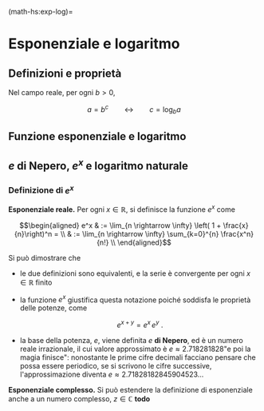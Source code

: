 (math-hs:exp-log)=
# Esponenziale e logaritmo

## Definizioni e proprietà

Nel campo reale, per ogni $b > 0$,

$$a = b^c \qquad \leftrightarrow \qquad c = \log_{b} a $$

## Funzione esponenziale e logaritmo

## $e$ di Nepero, $e^x$ e logaritmo naturale

### Definizione di $e^x$

**Esponenziale reale.** Per ogni $x \in \mathbb{R}$, si definisce la funzione $e^x$ come

$$\begin{aligned}
e^x & := \lim_{n \rightarrow \infty} \left( 1 + \frac{x}{n}\right)^n  = \\
    & := \lim_{n \rightarrow \infty} \sum_{k=0}^{n} \frac{x^n}{n!} \\
\end{aligned}$$

Si può dimostrare che 
- le due definizioni sono equivalenti, e la serie è convergente per ogni $x \in \mathbb{R}$ finito 
- la funzione $e^x$ giustifica questa notazione poiché soddisfa le proprietà delle potenze, come 
  
  $$e^{x+y} = e^x \, e^y \ .$$

- la base della potenza, $e$, viene definita $e$ **di Nepero**, ed è un numero reale irrazionale, il cui valore approssimato è $e \approx 2.718281828\text{"e poi la magia finisce"}$: nonostante le prime cifre decimali facciano pensare che possa essere periodico, se si scrivono le cifre successive, l'approssimazione diventa $e \approx 2.71828182845904523\dots$

**Esponenziale complesso.** Si può estendere la definizione di esponenziale anche a un numero complesso, $z \in \mathbb{C}$
**todo**

